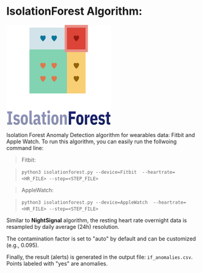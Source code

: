 # IsolationForest Algorithm:

<img src="../images/IsolationForest_Icon.png" width="272.8" height="262.4">

Isolation Forest Anomaly Detection algorithm for wearables data: Fitbit and Apple Watch. To run this algorithm, you can easily run the follwoing command line:

> Fitbit:

> ``` python3 isolationforest.py --device=Fitbit  --heartrate=<HR_FILE> --step=<STEP_FILE> ```

> AppleWatch:

> ``` python3 isolationforest.py --device=AppleWatch  --heartrate=<HR_FILE> --step=<STEP_FILE> ```

Similar to <b>NightSignal</b> algorithm, the resting heart rate overnight data is resampled by daily average (24h) resolution.

The contamination factor is set to "auto" by default and can be customized (e.g., 0.095).

Finally, the result (alerts) is generated in the output file: `if_anomalies.csv`. Points labeled with "yes" are anomalies. 
